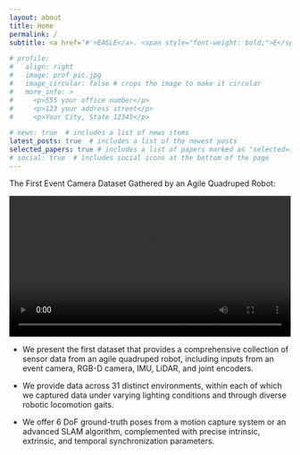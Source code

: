 ```yaml
---
layout: about
title: Home
permalink: /
subtitle: <a href='#'>EAGLE</a>. <span style="font-weight: bold;">E</span>vent dataset of an <span style="font-weight: bold;">AG</span>ile-<span style="font-weight: bold;">L</span>egged robot

# profile:
#   align: right
#   image: prof_pic.jpg
#   image_circular: false # crops the image to make it circular
#   more_info: >
#     <p>555 your office number</p>
#     <p>123 your address street</p>
#     <p>Your City, State 12345</p>

# news: true  # includes a list of news items
latest_posts: true  # includes a list of the newest posts
selected_papers: true # includes a list of papers marked as "selected={true}"
# social: true  # includes social icons at the bottom of the page
---
```



The First Event Camera Dataset Gathered by an Agile Quadruped Robot:


<video id="intro_video" style="width: 100%; height: auto;" controls loop>
  <source src="https://raw.githubusercontent.com/DARoSLab/EAGLE/main/assets/video/home/EAGLE.mp4" type="video/mp4">
  Your browser does not support the video tag.
</video>


- We present the first dataset that provides a comprehensive collection of sensor data from an agile quadruped robot, including inputs from an event camera, RGB-D camera, IMU, LiDAR, and joint encoders.

- We provide data across 31 distinct environments, within each of which we captured data under varying lighting conditions and through diverse robotic locomotion gaits.
- We offer 6 DoF ground-truth poses from a motion capture system or an advanced SLAM algorithm, complemented with precise intrinsic, extrinsic, and temporal synchronization parameters.
